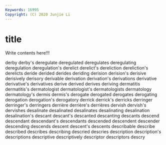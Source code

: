 ```yaml
---
Keywords: 16995
Copyright: (C) 2020 Junjie Li
---
```


# title

Write contents here!!!
 
derby 
derby's 
deregulate
deregulated 
deregulates 
deregulating 
deregulation 
deregulation's 
derelict 
derelict's 
dereliction 
dereliction's 
derelicts
deride 
derided 
derides 
deriding 
derision 
derision's 
derisive 
derisively 
derisory 
derivable
derivation 
derivation's 
derivations 
derivative 
derivative's 
derivatives 
derive 
derived 
derives 
deriving
dermatitis 
dermatitis's 
dermatologist 
dermatologist's 
dermatologists 
dermatology 
dermatology's 
dermis 
dermis's 
derogate
derogated 
derogates 
derogating 
derogation 
derogation's 
derogatory 
derrick 
derrick's 
derricks 
derringer
derringer's 
derringers 
derrière 
derrière's 
derrières 
dervish 
dervish's 
dervishes 
desalinate 
desalinated
desalinates 
desalinating 
desalination 
desalination's 
descant 
descant's 
descanted 
descanting 
descants 
descend
descendant 
descendant's 
descendants 
descended 
descendent 
descender 
descending 
descends 
descent 
descent's
descents 
describable 
describe 
described 
describes 
describing 
descried 
descries 
description 
description's
descriptions 
descriptive 
descriptively 
descriptor 
descriptors 
descry 
